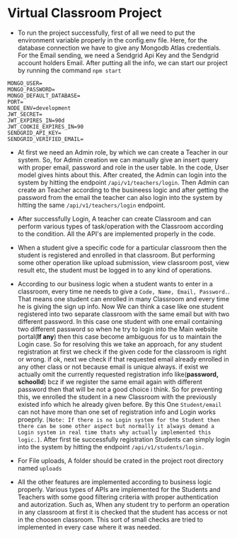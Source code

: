 # **Virtual Classroom Project**

- To run the project successfully, first of all we need to put the environment variable properly in the config.env file. Here, for the database connection we have to give any Mongodb Atlas credentials. For the Email sending, we need a Sendgrid Api Key and the Sendgrid account holders Email. After putting all the info, we can start our project by running the command ```npm start```

```
MONGO_USER=
MONGO_PASSWORD=
MONGO_DEFAULT_DATABASE=
PORT=
NODE_ENV=development
JWT_SECRET=
JWT_EXPIRES_IN=90d
JWT_COOKIE_EXPIRES_IN=90
SENDGRID_API_KEY=
SENDGRID_VERIFIED_EMAIL=
```
- At first we need an Admin role, by which we can create a Teacher in our system. So, for Admin creation we can manually give an insert query with proper email, password and role in the user table. In the code, User model gives hints about this. After created, the Admin can login into the system by hitting the endpoint ```/api/v1/teachers/login```.  Then Admin can create an Teacher according to the busineess logic and after getting the password from the email the teacher can also login into the system by hitting the same ```/api/v1/teachers/login``` endpoint.

- After successfully Login, A teacher can create Classroom and can perform various types of task/operation with the Classroom according to the condition. All the API's are implemented properly in the code.

- When a student give a specific code for a particular classroom then the student is registered and enrolled in that classroom. But performing some other operation like upload submission, view classroom post, view result etc, the student must be logged in to any kind of operations. 

- According to our business logic when a student wants to enter in a classroom, every time ne needs to give a ```Code, Name, Email, Password.```. That means one student can enrolled in many Classroom and every time he is giving the sign up info. Now We can think a case like one student registered into two separate classroom with the same email but with two different password. In this case one student with one email containing two different password so when he try to login into the Main website portal(**If any**) then this case become ambiguous for us to maintain the Login case. So for resolving this we take an approach, for any student registration at first we check if the given code for the classroom is right or wrong. if ok, next we check if that requested email already enrolled in any other class or not because email is unique always. if exist we actually omit the currently requested registration info like(**password, schoolId**) bcz if we register the same email again with different password then that will be not a good choice i think. So for preventing this, we enrolled the student in a new Classroom with the previously existed info which he already given before. By this One ```Student/email``` can not have more than one set of registration info and Login works proeprly. ```[Note: If there is no Login system for the Student then there can be some other aspect but normally it always demand a Login system in real time thats why actually implemented this logic.]```. After first tie successfully registration Students can simply login into the system by hitting the endpoint ```/api/v1/students/login.```

- For File uploads, A folder should be crated in the project root directory named ```uploads```

- All the other features are implemented according to business logic properly. Various types of APIs are implemented for the Students and Teachers with some good filtering criteria with proper authentication and autorization. Such as, When any student try to perform an operation in any classroom at first it is checked that the student has access or not in the choosen classroom. This sort of small checks are tried to implemented in every case where it was needed.

